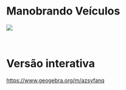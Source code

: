 # Manobrando Veículos

![](preview.jpg)

<br>

# Versão interativa

https://www.geogebra.org/m/azsyfanq